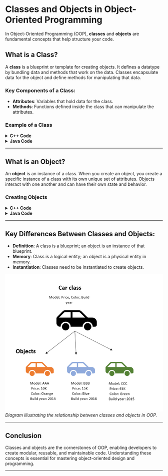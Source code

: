 
# **Classes and Objects in Object-Oriented Programming**

In Object-Oriented Programming (OOP), **classes** and **objects** are fundamental concepts that help structure your code.

## **What is a Class?**

A **class** is a blueprint or template for creating objects. It defines a datatype by bundling data and methods that work on the data. Classes encapsulate data for the object and define methods for manipulating that data.

### **Key Components of a Class:**
- **Attributes**: Variables that hold data for the class.
- **Methods**: Functions defined inside the class that can manipulate the attributes.

### **Example of a Class**

<details>
<summary><strong>C++ Code</strong></summary>

```cpp
class Car {
private:
    string model;
    int year;

public:
    // Constructor
    Car(string m, int y) : model(m), year(y) {}

    // Method to display car details
    void display() {
        cout << "Model: " << model << ", Year: " << year << endl;
    }
};
```
</details>

<details>
<summary><strong>Java Code</strong></summary>

```java
class Car {
    private String model;
    private int year;

    // Constructor
    Car(String m, int y) {
        model = m;
        year = y;
    }

    // Method to display car details
    void display() {
        System.out.println("Model: " + model + ", Year: " + year);
    }
}
```
</details>

---

## **What is an Object?**

An **object** is an instance of a class. When you create an object, you create a specific instance of a class with its own unique set of attributes. Objects interact with one another and can have their own state and behavior.

### **Creating Objects**

<details>
<summary><strong>C++ Code</strong></summary>

```cpp
int main() {
    Car myCar("Toyota", 2020);
    myCar.display(); // Output: Model: Toyota, Year: 2020
    return 0;
}
```
</details>

<details>
<summary><strong>Java Code</strong></summary>

```java
public class Main {
    public static void main(String[] args) {
        Car myCar = new Car("Toyota", 2020);
        myCar.display(); // Output: Model: Toyota, Year: 2020
    }
}
```
</details>

---

## **Key Differences Between Classes and Objects:**
- **Definition**: A class is a blueprint; an object is an instance of that blueprint.
- **Memory**: Class is a logical entity; an object is a physical entity in memory.
- **Instantiation**: Classes need to be instantiated to create objects.

![Class and Object Diagram](car.png)  
*Diagram illustrating the relationship between classes and objects in OOP.*

---

## **Conclusion**

Classes and objects are the cornerstones of OOP, enabling developers to create modular, reusable, and maintainable code. Understanding these concepts is essential for mastering object-oriented design and programming.

---
